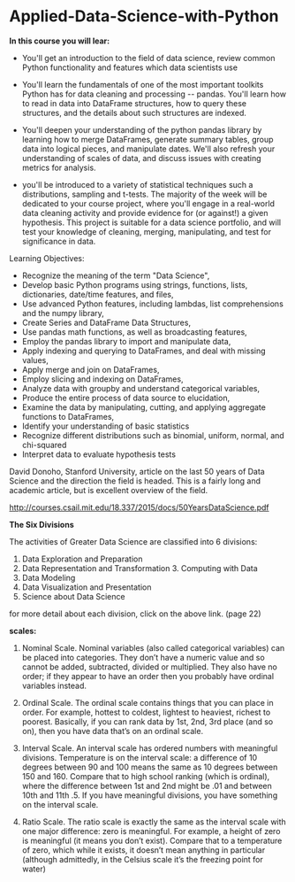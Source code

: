 # Applied-Data-Science-with-Python

**In this course you will lear:**

- You'll get an introduction to the field of data science, review common Python functionality and features which data scientists use

- You'll learn the fundamentals of one of the most important toolkits Python has for data cleaning and processing -- pandas.               You'll learn how to read in data into DataFrame structures, how to query these structures, and the details about such structures are indexed. 

- You'll deepen your understanding of the python pandas library by learning how to merge DataFrames, generate summary tables, group data into logical pieces, and manipulate dates. We'll also refresh your understanding of scales of data, and discuss issues with creating metrics for analysis.

- you'll be introduced to a variety of statistical techniques such a distributions, sampling and t-tests. The majority of the week will be dedicated to your course project, where you'll engage in a real-world data cleaning activity and provide evidence for (or against!) a given hypothesis. This project is suitable for a data science portfolio, and will test your knowledge of cleaning, merging, manipulating, and test for significance in data. 

Learning Objectives:
- Recognize the meaning of the term "Data Science",
- Develop basic Python programs using strings, functions, lists, dictionaries, date/time features, and files,
- Use advanced Python features, including lambdas, list comprehensions and the numpy library,
- Create Series and DataFrame Data Structures,
- Use pandas math functions, as well as broadcasting features,
- Employ the pandas library to import and manipulate data,
- Apply indexing and querying to DataFrames, and deal with missing values,
- Apply merge and join on DataFrames,
- Employ slicing and indexing on DataFrames,
- Analyze data with groupby and understand categorical variables,
- Produce the entire process of data source to elucidation,
- Examine the data by manipulating, cutting, and applying aggregate functions to DataFrames,
- Identify your understanding of basic statistics
- Recognize different distributions such as binomial, uniform, normal, and chi-squared
- Interpret data to evaluate hypothesis tests

David Donoho, Stanford University, article on the last 50 years of Data Science and the direction the field is headed. This is a fairly long and academic article, but is excellent overview of the field.

http://courses.csail.mit.edu/18.337/2015/docs/50YearsDataScience.pdf


**The Six Divisions**

The activities of Greater Data Science are classified into 6 divisions:

1. Data Exploration and Preparation
2. Data Representation and Transformation 3. Computing with Data
4. Data Modeling
5. Data Visualization and Presentation
6. Science about Data Science

 for more detail about each division, click on the above link. (page 22)
 
 **scales:**

1. Nominal Scale. Nominal variables (also called categorical variables) can be placed into categories. They don’t have a numeric value and so cannot be added, subtracted, divided or multiplied. They also have no order; if they appear to have an order then you probably have ordinal variables instead.
 
2. Ordinal Scale. The ordinal scale contains things that you can place in order. For example, hottest to coldest, lightest to heaviest, richest to poorest. Basically, if you can rank data by 1st, 2nd, 3rd place (and so on), then you have data that’s on an ordinal scale.

3. Interval Scale. An interval scale has ordered numbers with meaningful divisions. Temperature is on the interval scale: a difference of 10 degrees between 90 and 100 means the same as 10 degrees between 150 and 160. Compare that to high school ranking (which is ordinal), where the difference between 1st and 2nd might be .01 and between 10th and 11th .5. If you have meaningful divisions, you have something on the interval scale.

4. Ratio Scale. The ratio scale is exactly the same as the interval scale with one major difference: zero is meaningful. For example, a height of zero is meaningful (it means you don’t exist). Compare that to a temperature of zero, which while it exists, it doesn’t mean anything in particular (although admittedly, in the Celsius scale it’s the freezing point for water)

